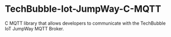 # TechBubble-Iot-JumpWay-C-MQTT
C MQTT library that allows developers to communicate with the TechBubble IoT JumpWay MQTT Broker.
